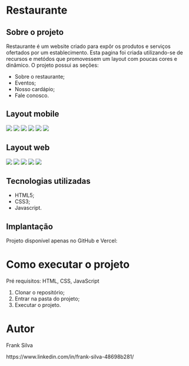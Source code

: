 <h1>Restaurante</h1>
<h2>Sobre o projeto</h2>
Restaurante é um website criado para expôr os produtos e serviços ofertados por um establecimento.
Esta pagina foi criada utilizando-se de recursos e metódos que promovessem um layout com poucas cores e dinâmico.
O projeto possui as seções:
<ul>
  <li>Sobre o restaurante;</li>
  <li>Eventos;</li>
  <li>Nosso cardápio;</li>
  <li>Fale conosco.</li>
</ul>
<h2>Layout mobile</h2>
<img src="https://github.com/frankfsilva/restaurante/blob/main/prints/mobile_1.png">
<img src="https://github.com/frankfsilva/restaurante/blob/main/prints/mobile_2.png">
<img src="https://github.com/frankfsilva/restaurante/blob/main/prints/mobile_3.png">
<img src="https://github.com/frankfsilva/restaurante/blob/main/prints/mobile_4.png">
<img src="https://github.com/frankfsilva/restaurante/blob/main/prints/mobile_5.png">
<img src="https://github.com/frankfsilva/restaurante/blob/main/prints/mobile_6.png">
<h2>Layout web</h2>
<img src="https://github.com/frankfsilva/restaurante/blob/main/prints/web_1.png">
<img src="https://github.com/frankfsilva/restaurante/blob/main/prints/web_2.png">
<img src="https://github.com/frankfsilva/restaurante/blob/main/prints/web_3.png">
<img src="https://github.com/frankfsilva/restaurante/blob/main/prints/web_4.png">
<img src="https://github.com/frankfsilva/restaurante/blob/main/prints/web_5.png">
<h2>Tecnologias utilizadas</h2>
<ul>
  <li>HTML5;</li>
  <li>CSS3;</li>
  <li>Javascript.</li>
</ul>
<h2>Implantação</h2>
Projeto disponível apenas no GitHub e Vercel:


<h1>Como executar o projeto</h1>
Pré requisitos: HTML, CSS, JavaScript
<ol>
  <li>Clonar o repositório;</li>
  <li>Entrar na pasta do projeto;</li>
  <li>Executar o projeto.</li>
</ol>

<h1>Autor</h1>
<p>Frank Silva</p>
https://www.linkedin.com/in/frank-silva-48698b281/
